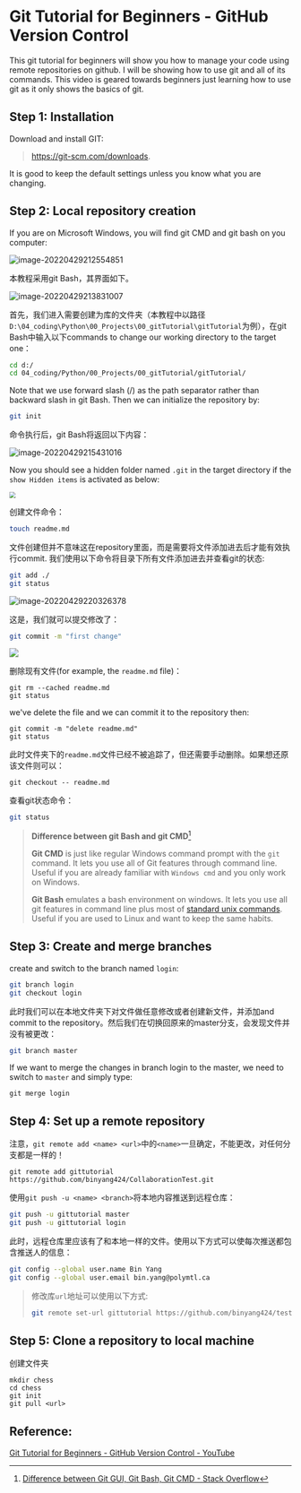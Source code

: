 # Git Tutorial for Beginners - GitHub Version Control

This git tutorial for beginners will show you how to manage your code using remote repositories on github. I will be showing how to use git and all of its commands. This video is geared towards beginners just learning how to use git as it only shows the basics of git. 

## Step 1: Installation

Download and install GIT:

> https://git-scm.com/downloads. 

It is good to keep the default settings unless you know what you are changing.

## Step 2: Local repository creation

If you are on Microsoft Windows, you will find git CMD and git bash on you computer:

![image-20220429212554851](https://s2.loli.net/2022/04/30/T3dZPmVXz28Helx.png)

本教程采用git Bash，其界面如下。

![image-20220429213831007](https://s2.loli.net/2022/04/30/fh9MjDyWtzVS3IE.png)

首先，我们进入需要创建为库的文件夹（本教程中以路径 `D:\04_coding\Python\00_Projects\00_gitTutorial\gitTutorial`为例），在git Bash中输入以下commands to change our working directory to the target one：

```bash
cd d:/
cd 04_coding/Python/00_Projects/00_gitTutorial/gitTutorial/
```

Note that we use forward slash (/) as the path separator rather than backward slash in git Bash. Then we can initialize the repository by:

```bash
git init
```

命令执行后，git Bash将返回以下内容：

![image-20220429215431016](https://s2.loli.net/2022/04/30/b68seSVOiXgYl3D.png)

Now you should see a hidden folder named `.git` in the target directory if the `show Hidden items` is activated as below:

<img src="https://s2.loli.net/2022/04/30/IBK6be92twy8PgH.png" style="zoom:67%;" />



创建文件命令：

```bash
touch readme.md
```

文件创建但并不意味这在repository里面，而是需要将文件添加进去后才能有效执行commit. 我们使用以下命令将目录下所有文件添加进去并查看git的状态:

```bash
git add ./
git status
```

![image-20220429220326378](https://s2.loli.net/2022/04/30/KAbf3pVX5gYIWUr.png)

这是，我们就可以提交修改了：

```bash
git commit -m "first change"
```

![](https://s2.loli.net/2022/04/30/8qx5vY7kzfAitPZ.png)

删除现有文件(for example, the `readme.md` file)：

```
git rm --cached readme.md
git status
```

we've delete the file and we can commit it to the repository then:

```
git commit -m "delete readme.md"
git status
```

此时文件夹下的`readme.md`文件已经不被追踪了，但还需要手动删除。如果想还原该文件则可以：

```
git checkout -- readme.md
```







查看git状态命令：

```bash
git status
```





> **Difference between git Bash and git CMD**[^1]
>
> [^1]:[Difference between Git GUI, Git Bash, Git CMD - Stack Overflow](https://stackoverflow.com/questions/45034549/difference-between-git-gui-git-bash-git-cmd)
>
> **Git CMD** is just like regular Windows command prompt with the `git` command. It lets you use all of Git features through command line. Useful if you are already familiar with `Windows cmd` and you only work on Windows.
>
> **Git Bash** emulates a bash environment on windows. It lets you use all git features in command line plus most of [standard unix commands](https://ss64.com/bash/). Useful if you are used to Linux and want to keep the same habits.

## Step 3: Create and merge branches

create and switch to the branch named `login`:

```bash
git branch login
git checkout login
```

此时我们可以在本地文件夹下对文件做任意修改或者创建新文件，并添加and commit to the repository。然后我们在切换回原来的master分支，会发现文件并没有被更改：

```bash
git branch master
```

If we want to merge the changes in branch login to the master, we need to switch to `master` and simply type:

```
git merge login
```

## Step 4: Set up a remote repository

注意，`git remote add <name> <url>`中的`<name>`一旦确定，不能更改，对任何分支都是一样的！

```
git remote add gittutorial https://github.com/binyang424/CollaborationTest.git
```

使用`git push -u <name> <branch>`将本地内容推送到远程仓库：

```bash
git push -u gittutorial master
git push -u gittutorial login
```

此时，远程仓库里应该有了和本地一样的文件。使用以下方式可以使每次推送都包含推送人的信息：

```bash
git config --global user.name Bin Yang
git config --global user.email bin.yang@polymtl.ca
```



>修改库`url`地址可以使用以下方式:
>
>```bash
>git remote set-url gittutorial https://github.com/binyang424/test.git
>```



## Step 5: Clone a repository to local machine

创建文件夹

```>
mkdir chess
cd chess
git init
git pull <url>
```





## Reference:

[Git Tutorial for Beginners - GitHub Version Control - YouTube](https://www.youtube.com/watch?v=PWqS4NBhEY8)
